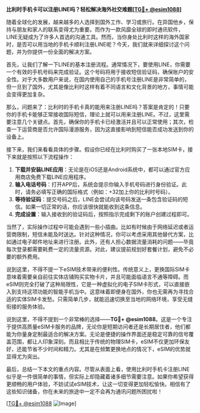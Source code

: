**比利时手机卡可以注册LINE吗？轻松解决海外社交难题[[TG💪+ @esim1088](https://t.me/s/esim1088)]**

随着全球化的发展，越来越多的人选择到国外工作、学习或旅行。在异国他乡，保持与朋友和家人的联系变得尤为重要。而作为一款风靡全球的即时通讯软件，LINE无疑成为了许多人首选的沟通工具。然而，当你身处比利时这样的海外国家时，是否可以用当地的手机卡顺利注册LINE呢？今天，我们就来详细探讨这个问题，并为你提供一份全面的解决方案。

首先，让我们了解一下LINE的基本注册流程。通常情况下，要使用LINE，你需要一个有效的手机号码来完成验证。这个号码将用于接收短信验证码，确保账户的安全性。对于大多数用户来说，在国内使用自己的手机号注册LINE是非常简单的，但一旦到了国外，尤其是像比利时这样有着不同语言和文化背景的地方，事情可能会变得更加复杂。

那么，问题来了：比利时的手机卡真的能用来注册LINE吗？答案是肯定的！只要你的手机卡能够正常接收国际短信，理论上就可以用来注册LINE。不过，这里需要注意几个关键点。首先，确保你的手机卡已经激活并且可以正常使用；其次，检查一下运营商是否允许国际漫游服务，因为这直接影响到短信能否成功发送到你的设备上。

接下来，我们来看看具体的步骤。假设你已经在比利时购买了一张本地SIM卡，接下来就是按照以下流程操作：

1. **下载并安装LINE应用**：无论是在iOS还是Android系统中，都可以通过官方应用商店免费下载LINE应用程序。
2. **输入电话号码**：打开APP后，系统会提示你输入手机号码进行身份验证。此时，请务必填写正确的国际格式（例如：+32加上你的比利时号码）。
3. **等待验证码**：提交号码之后，LINE会尝试向该号码发送一条包含验证码的短信。如果一切正常的话，你应该很快就能收到这条信息。
4. **完成设置**：输入接收到的验证码后，按照指示完成剩下的账户创建过程即可。

当然了，实际操作过程中可能会遇到一些小插曲。比如有时候由于网络延迟或者运营商限制，短信未能及时送达。针对这种情况，你可以考虑采用其他替代方案，比如通过电子邮件地址来进行注册。此外，还有人担心数据流量消耗的问题——毕竟每次登录都需要耗费一定的流量资源。对此，建议提前规划好套餐计划，避免不必要的额外费用。

说到这里，不得不提一下eSIM技术带来的便利性。传统意义上，更换国际SIM卡意味着需要亲自前往实体店铺购买实物卡片，并且可能面临语言不通等障碍。而eSIM则完全打破了这种局限性，它是一种虚拟化的电子SIM卡形式，可以直接嵌入到支持这项功能的智能手机当中。这意味着即便身在国外，你也无需再为寻找合适的实体SIM卡发愁。只需简单几步，就能迅速切换至当地的网络环境，享受无缝衔接的服务体验。

说到这里，不得不提到一个非常棒的选择——**TG💪+ @esim1088**。这是一个专注于提供高质量eSIM卡服务的品牌，无论你是短期访问者还是长期居住者，他们都能为你量身定制最适合的解决方案。无论是便捷的操作界面还是稳定可靠的信号覆盖范围，都让人印象深刻。而且相比于传统的物理SIM卡，eSIM不仅更加环保友好，还能节省不少时间和精力。尤其是在频繁更换地点的情况下，eSIM的优势就显得尤为突出。

最后，总结一下本文的重点内容。尽管从表面上看，使用比利时手机卡注册LINE似乎是一件很简单的事情，但实际上却隐藏着诸多细节需要注意。如果你希望获得更顺畅的用户体验，不妨试试eSIM技术，让这一切变得更加轻松愉快。相信有了这些知识储备，你在未来的旅途中一定不会再为通讯问题所困扰啦！

[[TG💪+ @esim1088](https://t.me/s/esim1088) ![Image](https://i.postimg.cc/4NQfJmqS/Snipaste-2025-05-13-00-14-12.png)]